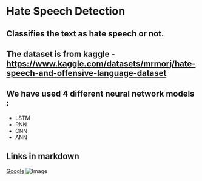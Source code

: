 # Hate Speech Detection

## Classifies the text as hate speech or not.

## The dataset is from kaggle - https://www.kaggle.com/datasets/mrmorj/hate-speech-and-offensive-language-dataset
## We have used 4 different neural network models : 
- LSTM
- RNN 
- CNN 
- ANN

## Links in markdown
[Google](https://google.com/)
![Image](https://encrypted-tbn0.gstatic.com/images?q=tbn:ANd9GcQCrBvdXhrhPLiPnCEFTqgedRdn8CZ9vpPuPg&usqp=CAU)

